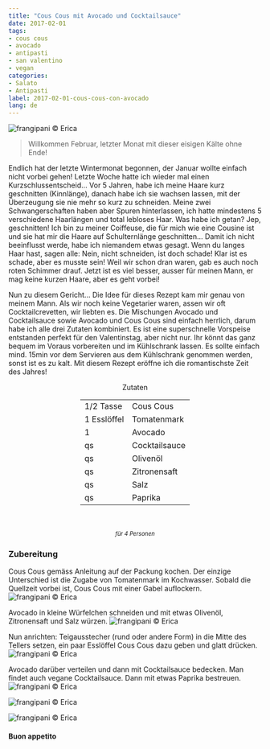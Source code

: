 ```yaml
---
title: "Cous Cous mit Avocado und Cocktailsauce"
date: 2017-02-01
tags:
- cous cous
- avocado
- antipasti
- san valentino
- vegan
categories:
- Salato
- Antipasti
label: 2017-02-01-cous-cous-con-avocado
lang: de
---
```

![](../2017-02-01-cous-cous-con-avocado-e-salsa-rosa/header.jpg "frangipani © Erica")

> Willkommen Februar, letzter Monat mit dieser eisigen Kälte ohne Ende!

Endlich hat der letzte Wintermonat begonnen, der Januar wollte einfach nicht vorbei gehen! Letzte Woche hatte ich wieder mal einen Kurzschlussentscheid... Vor 5 Jahren, habe ich meine Haare kurz geschnitten (Kinnlänge), danach habe ich sie wachsen lassen, mit der Überzeugung sie nie mehr so kurz zu schneiden. Meine zwei Schwangerschaften haben aber Spuren hinterlassen, ich hatte mindestens 5 verschiedene Haarlängen und total lebloses Haar. Was habe ich getan? Jep, geschnitten! Ich bin zu meiner Coiffeuse, die für mich wie eine Cousine ist und sie hat mir die Haare auf Schulternlänge geschnitten... Damit ich nicht beeinflusst werde, habe ich niemandem etwas gesagt. Wenn du langes Haar hast, sagen alle: Nein, nicht schneiden, ist doch schade! Klar ist es schade, aber es musste sein! Weil wir schon dran waren, gab es auch noch roten Schimmer drauf. Jetzt ist es viel besser, ausser für meinen Mann, er mag keine kurzen Haare, aber es geht vorbei!

Nun zu diesem Gericht... Die Idee für dieses Rezept kam mir genau von meinem Mann. Als wir noch keine Vegetarier waren, assen wir oft Cocktailcrevetten, wir liebten es. Die Mischungen Avocado und Cocktailsauce sowie Avocado und Cous Cous sind einfach herrlich, darum habe ich alle drei Zutaten kombiniert. Es ist eine superschnelle Vorspeise entstanden perfekt für den Valentinstag, aber nicht nur. Ihr könnt das ganz bequem im Voraus vorbereiten und im Kühlschrank lassen. Es sollte einfach mind. 15min vor dem Servieren aus dem Kühlschrank genommen werden, sonst ist es zu kalt. Mit diesem Rezept eröffne ich die romantischste Zeit des Jahres!

<div id="wrapper" style="text-align: center">
  <div id="yourdiv" style="display: inline-block;">
    <div class="ingredients">
      <div class="ingredients-title">Zutaten</div>
      <table>
        <tbody>
          <tr>
            <td>1/2 Tasse</td>
            <td>Cous Cous</td>
          </tr>      
          <tr>
            <td>1 Esslöffel</td>
            <td>Tomatenmark</td>
          </tr>      
          <tr>
            <td>1</td>
            <td>Avocado</td>
          </tr>
          <tr>
            <td>qs</td>
            <td>Cocktailsauce</td>
          </tr>
          <tr>
            <td>qs</td>
            <td>Olivenöl</td>
          </tr>
          <tr>
            <td>qs</td>
            <td>Zitronensaft</td>
          </tr>
          <tr>
            <td>qs</td>
            <td>Salz</td>
          </tr>
          <tr>
            <td>qs</td>
            <td>Paprika</td>
          </tr>
        </tbody>
      </table>
      <br></br>
      <i class="pull-right" style="font-size: 80%;">für 4 Personen</i>
    </div>
  </div>
</div>


<h3>
  <font color="grey">
    <i class="fa fa-cogs"></i>
  </font> Zubereitung
</h3>

Cous Cous gemäss Anleitung auf der Packung kochen. Der einzige Unterschied ist die Zugabe von Tomatenmark im Kochwasser. Sobald die Quellzeit vorbei ist, Cous Cous mit einer Gabel auflockern.
![](../2017-02-01-cous-cous-con-avocado-e-salsa-rosa/couscous.jpg "frangipani © Erica")

Avocado in kleine Würfelchen schneiden und mit etwas Olivenöl, Zitronensaft und Salz würzen.
![](../2017-02-01-cous-cous-con-avocado-e-salsa-rosa/avocado.jpg "frangipani © Erica")

Nun anrichten: Teigausstecher (rund oder andere Form) in die Mitte des Tellers setzen, ein paar Esslöffel Cous Cous dazu geben und glatt drücken. 
![](../2017-02-01-cous-cous-con-avocado-e-salsa-rosa/piatto.jpg "frangipani © Erica")

Avocado darüber verteilen und dann mit Cocktailsauce bedecken. Man findet auch vegane Cocktailsauce. Dann mit etwas Paprika bestreuen.
![](../2017-02-01-cous-cous-con-avocado-e-salsa-rosa/risultato1.jpg "frangipani © Erica")

![](../2017-02-01-cous-cous-con-avocado-e-salsa-rosa/risultato2.jpg "frangipani © Erica")

![](../2017-02-01-cous-cous-con-avocado-e-salsa-rosa/risultato3.jpg "frangipani © Erica")

<h4>Buon appetito
  <font color="red">
    <i class="fa fa-smile-o"></i>
  </font>
</h4>
